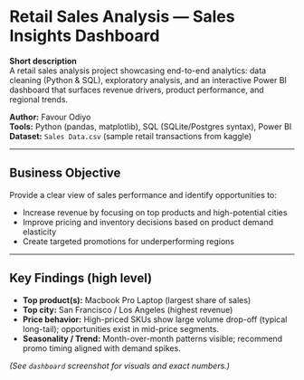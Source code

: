 # Retail Sales Analysis — Sales Insights Dashboard

**Short description**  
A retail sales analysis project showcasing end-to-end analytics: data cleaning (Python & SQL), exploratory analysis, and an interactive Power BI dashboard that surfaces revenue drivers, product performance, and regional trends.

**Author:** Favour Odiyo  
**Tools:** Python (pandas, matplotlib), SQL (SQLite/Postgres syntax), Power BI  
**Dataset:** `Sales Data.csv` (sample retail transactions from kaggle)

---

## Business Objective
Provide a clear view of sales performance and identify opportunities to:
- Increase revenue by focusing on top products and high-potential cities
- Improve pricing and inventory decisions based on product demand elasticity
- Create targeted promotions for underperforming regions

---

## Key Findings (high level)
- **Top product(s):** Macbook Pro Laptop (largest share of sales)  
- **Top city:** San Francisco / Los Angeles (highest revenue)  
- **Price behavior:** High-priced SKUs show large volume drop-off (typical long-tail); opportunities exist in mid-price segments.  
- **Seasonality / Trend:** Month-over-month patterns visible; recommend promo timing aligned with demand spikes.

*(See `dashboard` screenshot for visuals and exact numbers.)*


